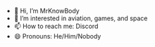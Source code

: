 - 👋 Hi, I’m MrKnowBody
- 👀 I’m interested in aviation, games, and space
- 📫 How to reach me: Discord
- 😄 Pronouns: He/Him/Nobody
